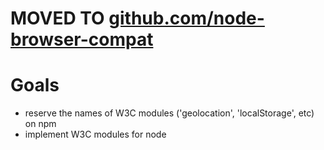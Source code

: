 MOVED TO [github.com/node-browser-compat](https://github.com/node-browser-compat)
======

Goals
===

  * reserve the names of W3C modules ('geolocation', 'localStorage', etc) on npm
  * implement W3C modules for node
